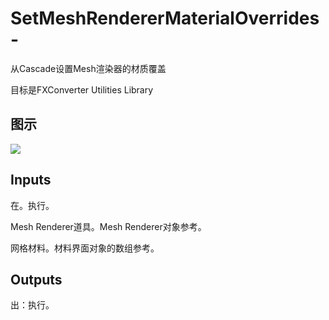 # SetMeshRendererMaterialOverrides-

从Cascade设置Mesh渲染器的材质覆盖

目标是FXConverter Utilities Library

## 图示

![]($-20221218-19032561.png)

## Inputs

在。执行。

Mesh Renderer道具。Mesh Renderer对象参考。

网格材料。材料界面对象的数组参考。  

## Outputs

出：执行。
